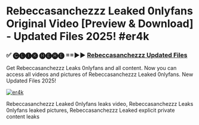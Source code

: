 # Rebeccasanchezzz Leaked 0nlyfans Original Video [Preview & Download] - Updated Files 2025! #er4k

<h3>✅ 🅒🅛🅘🅚 🅗🅔🅡🅔 ==►► <a href="https://mediafile.pages.dev?q=Rebeccasanchezzz&ref=B5R" rel="nofollow">Rebeccasanchezzz Updated Files</a></h3>

Get Rebeccasanchezzz Leaks 0nlyfans and all content. Now you can access all videos and pictures of Rebeccasanchezzz Leaked 0nlyfans. New Updated Files 2025!

[![er4k](https://github.com/user-attachments/assets/f5210949-1d50-4880-9bd9-f37c6975c838)](https://mediafile.pages.dev?q=Rebeccasanchezzz&ref=B5R)

Rebeccasanchezzz Leaked 0nlyfans leaks video, Rebeccasanchezzz Leaks 0nlyfans leaked pictures, Rebeccasanchezzz Leaked explicit private content leaks